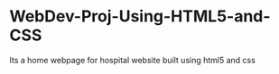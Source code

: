 # WebDev-Proj-Using-HTML5-and-CSS
Its a home webpage for hospital website built using html5 and css
